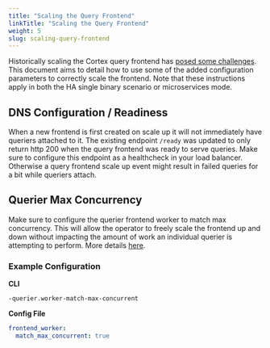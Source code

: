 ```yaml
---
title: "Scaling the Query Frontend"
linkTitle: "Scaling the Query Frontend"
weight: 5
slug: scaling-query-frontend
---
```


Historically scaling the Cortex query frontend has [posed some challenges](https://cortexmetrics.io/docs/proposals/scalable-query-frontend/).  This document aims to detail how to use some of the added configuration parameters to correctly scale the frontend.  Note that these instructions apply in both the HA single binary scenario or microservices mode.

## DNS Configuration / Readiness

When a new frontend is first created on scale up it will not immediately have queriers attached to it.  The existing endpoint `/ready` was updated to only return http 200 when the query frontend was ready to serve queries.  Make sure to configure this endpoint as a healthcheck in your load balancer.  Otherwise a query frontend scale up event might result in failed queries for a bit while queriers attach.

## Querier Max Concurrency

Make sure to configure the querier frontend worker to match max concurrency.  This will allow the operator to freely scale the frontend up and down without impacting the amount of work an individual querier is attempting to perform.  More details [here](https://cortexmetrics.io/docs/proposals/scalable-query-frontend/#dynamic-querier-concurrency).

### Example Configuration

**CLI**
```
-querier.worker-match-max-concurrent
```

**Config File**
```yaml
frontend_worker:
  match_max_concurrent: true
```